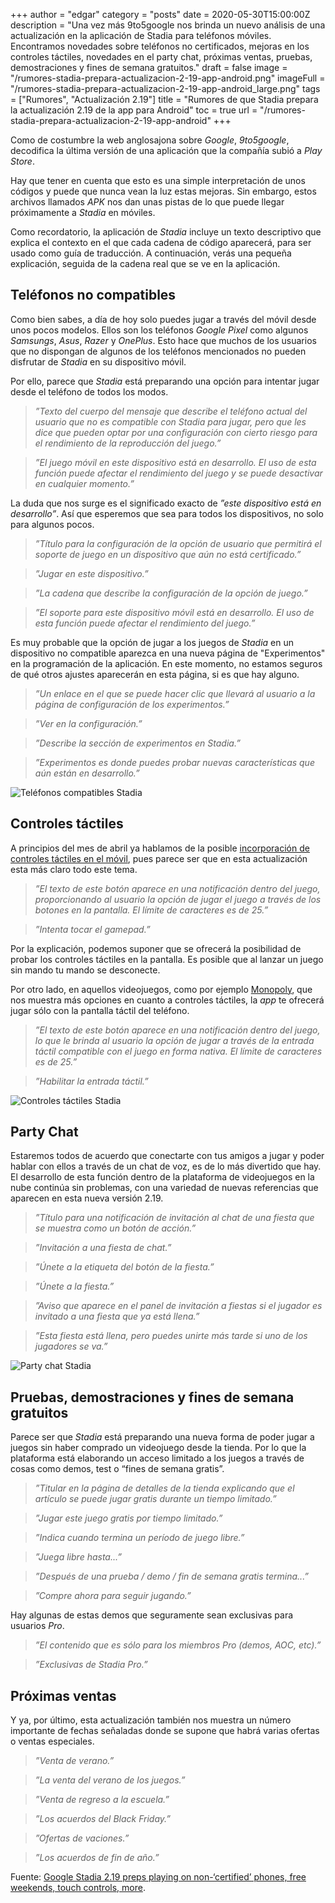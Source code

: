 +++
author = "edgar"
category = "posts"
date = 2020-05-30T15:00:00Z
description = "Una vez más 9to5google nos brinda un nuevo análisis de una actualización en la aplicación de Stadia para teléfonos móviles. Encontramos novedades sobre teléfonos no certificados, mejoras en los controles táctiles, novedades en el party chat, próximas ventas, pruebas, demostraciones y fines de semana gratuitos."
draft = false
image = "/rumores-stadia-prepara-actualizacion-2-19-app-android.png"
imageFull = "/rumores-stadia-prepara-actualizacion-2-19-app-android_large.png"
tags = ["Rumores", "Actualización 2.19"]
title = "Rumores de que Stadia prepara la actualización 2.19 de la app para Android"
toc = true
url = "/rumores-stadia-prepara-actualizacion-2-19-app-android"
+++

Como de costumbre la web anglosajona sobre _Google_, _9to5google_, decodifica la última versión de una aplicación que la compañía subió a _Play Store_.

Hay que tener en cuenta que esto es una simple interpretación de unos códigos y puede que nunca vean la luz estas mejoras. Sin embargo, estos archivos llamados _APK_ nos dan unas pistas de lo que puede llegar próximamente a _Stadia_ en móviles.

Como recordatorio, la aplicación de _Stadia_ incluye un texto descriptivo que explica el contexto en el que cada cadena de código aparecerá, para ser usado como guía de traducción. A continuación, verás una pequeña explicación, seguida de la cadena real que se ve en la aplicación.

## Teléfonos no compatibles

Como bien sabes, a día de hoy solo puedes jugar a través del móvil desde unos pocos modelos. Ellos son los teléfonos _Google Pixel_ como algunos _Samsungs_, _Asus_, _Razer_ y _OnePlus_. Esto hace que muchos de los usuarios que no dispongan de algunos de los teléfonos mencionados no pueden disfrutar de _Stadia_ en su dispositivo móvil.

Por ello, parece que _Stadia_ está preparando una opción para intentar jugar desde el teléfono de todos los modos.

> _”Texto del cuerpo del mensaje que describe el teléfono actual del usuario que no es compatible con Stadia para jugar, pero que les dice que pueden optar por una configuración con cierto riesgo para el rendimiento de la reproducción del juego.”_

> _”El juego móvil en este dispositivo está en desarrollo. El uso de esta función puede afectar el rendimiento del juego y se puede desactivar en cualquier momento.”_

La duda que nos surge es el significado exacto de _”este dispositivo está en desarrollo”_. Así que esperemos que sea para todos los dispositivos, no solo para algunos pocos.

> _”Título para la configuración de la opción de usuario que permitirá el soporte de juego en un dispositivo que aún no está certificado.”_

> _”Jugar en este dispositivo.”_

> _”La cadena que describe la configuración de la opción de juego.”_

> _”El soporte para este dispositivo móvil está en desarrollo. El uso de esta función puede afectar el rendimiento del juego.”_

Es muy probable que la opción de jugar a los juegos de _Stadia_ en un dispositivo no compatible aparezca en una nueva página de "Experimentos" en la programación de la aplicación. En este momento, no estamos seguros de qué otros ajustes aparecerán en esta página, si es que hay alguno.

> _”Un enlace en el que se puede hacer clic que llevará al usuario a la página de configuración de los experimentos.”_

> _”Ver en la configuración.”_

> _”Describe la sección de experimentos en _Stadia_.”_

> _”Experimentos es donde puedes probar nuevas características que aún están en desarrollo.”_

<img class="u-borderImage u-lazyload lazyload" loading="lazy" data-src="/rumores-stadia-prepara-actualizacion-2-19-app-android/telefonos-compatibles-stadia.png" alt="Teléfonos compatibles Stadia" title="Teléfonos compatibles Stadia" />

## Controles táctiles

A principios del mes de abril ya hablamos de la posible <a class="u-anchor" href="/stadia-sera-compatible-con-android-tv-e-incorporara-controles-tactiles-en-el-movil ">incorporación de controles táctiles en el móvil</a>, pues parece ser que en esta actualización esta más claro todo este tema.

> _”El texto de este botón aparece en una notificación dentro del juego, proporcionando al usuario la opción de jugar el juego a través de los botones en la pantalla.  El límite de caracteres es de 25.”_

> _”Intenta tocar el gamepad.”_

Por la explicación, podemos suponer que se ofrecerá la posibilidad de probar los controles táctiles en la pantalla. Es posible que al lanzar un juego sin mando tu mando se desconecte.

Por otro lado, en aquellos videojuegos, como por ejemplo <a class="u-anchor" href="/monopoly">Monopoly</a>, que nos muestra más opciones en cuanto a controles táctiles, la _app_ te ofrecerá jugar sólo con la pantalla táctil del teléfono.

> _”El texto de este botón aparece en una notificación dentro del juego, lo que le brinda al usuario la opción de jugar a través de la entrada táctil compatible con el juego en forma nativa.  El límite de caracteres es de 25.”_

> _”Habilitar la entrada táctil.”_

<img class="u-borderImage u-lazyload lazyload" loading="lazy" data-src="/rumores-stadia-prepara-actualizacion-2-19-app-android/controles-tactiles-stadia.png" alt="Controles táctiles Stadia" title="Controles táctiles Stadia" />

## Party Chat

Estaremos todos de acuerdo que conectarte con tus amigos a jugar y poder hablar con ellos a través de un chat de voz, es de lo más divertido que hay. El desarrollo de esta función dentro de la plataforma de videojuegos en la nube continúa sin problemas, con una variedad de nuevas referencias que aparecen en esta nueva versión 2.19.

> _”Título para una notificación de invitación al chat de una fiesta que se muestra como un botón de acción.”_

> _”Invitación a una fiesta de chat.”_

> _”Únete a la etiqueta del botón de la fiesta.”_

>  _”Únete a la fiesta.”_

> _”Aviso que aparece en el panel de invitación a fiestas si el jugador es invitado a una fiesta que ya está llena.”_

> _”Esta fiesta está llena, pero puedes unirte más tarde si uno de los jugadores se va.”_

<img class="u-borderImage u-lazyload lazyload" loading="lazy" data-src="/rumores-stadia-prepara-actualizacion-2-19-app-android/party-chat-stadia.png" alt="Party chat Stadia" title="Party chat Stadia" />

## Pruebas, demostraciones y fines de semana gratuitos

Parece ser que _Stadia_ está preparando una nueva forma de poder jugar a juegos sin haber comprado un videojuego desde la tienda. Por lo que la plataforma está elaborando un acceso limitado a los juegos a través de cosas como demos, test o “fines de semana gratis”.

> _”Titular en la página de detalles de la tienda explicando que el artículo se puede jugar gratis durante un tiempo limitado.”_

> _”Jugar este juego gratis por tiempo limitado.”_

> _”Indica cuando termina un período de juego libre.”_

> _”Juega libre hasta...”_

> _”Después de una prueba / demo / fin de semana gratis termina...”_

> _”Compre ahora para seguir jugando.”_

Hay algunas de estas demos que seguramente sean exclusivas para usuarios _Pro_.

> _”El contenido que es sólo para los miembros Pro (demos, AOC, etc).”_

> _”Exclusivas de Stadia Pro.”_

## Próximas ventas

Y ya, por último, esta actualización también nos muestra un número importante de fechas señaladas donde se supone que habrá varias ofertas o ventas especiales.

> _”Venta de verano.”_

> _”La venta del verano de los juegos.”_

> _”Venta de regreso a la escuela.”_

> _”Los acuerdos del Black Friday.”_

> _”Ofertas de vaciones.”_

> _”Los acuerdos de fin de año.”_

Fuente: <a class="u-anchor" href="https://9to5google.com/2020/05/29/google-stadia-2-19-non-certified-phones/amp/" target="_blank" rel="nofollow noopener">Google Stadia 2.19 preps playing on non-‘certified’ phones, free weekends, touch controls, more</a>.


